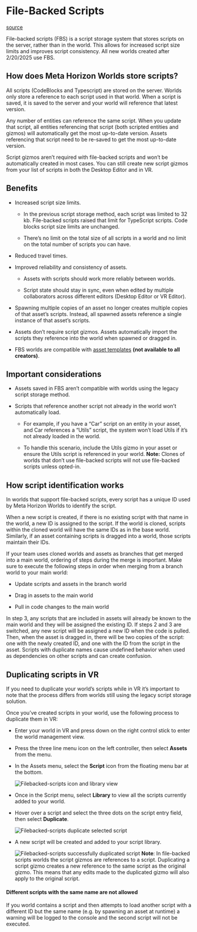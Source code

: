 # File-Backed Scripts

[source](https://developers.meta.com/horizon-worlds/learn/documentation/typescript/filebacked-scripts)

File-backed scripts (FBS) is a script storage system that stores scripts on the server, rather than in the world. This allows for increased script size limits and improves script consistency. All new worlds created after 2/20/2025 use FBS.

## How does Meta Horizon Worlds store scripts?

All scripts (CodeBlocks and Typescript) are stored on the server. Worlds only store a reference to each script used in that world. When a script is saved, it is saved to the server and your world will reference that latest version.

Any number of entities can reference the same script. When you update that script, all entities referencing that script (both scripted entities and gizmos) will automatically get the most up-to-date version. Assets referencing that script need to be re-saved to get the most up-to-date version.

Script gizmos aren’t required with file-backed scripts and won’t be automatically created in most cases. You can still create new script gizmos from your list of scripts in both the Desktop Editor and in VR.

## Benefits

*   Increased script size limits.
    
    *   In the previous script storage method, each script was limited to 32 kb. File-backed scripts raised that limit for TypeScript scripts. Code blocks script size limits are unchanged.
    
    *   There’s no limit on the total size of all scripts in a world and no limit on the total number of scripts you can have.

*   Reduced travel times.

*   Improved reliability and consistency of assets.
    
    *   Assets with scripts should work more reliably between worlds.
    
    *   Script state should stay in sync, even when edited by multiple collaborators across different editors (Desktop Editor or VR Editor).

*   Spawning multiple copies of an asset no longer creates multiple copies of that asset’s scripts. Instead, all spawned assets reference a single instance of that asset’s scripts.

*   Assets don’t require script gizmos. Assets automatically import the scripts they reference into the world when spawned or dragged in.

*   FBS worlds are compatible with [asset templates](/horizon-worlds/learn/documentation/desktop-editor/assets/asset-templates/) **(not available to all creators)**.

## Important considerations

*   Assets saved in FBS aren’t compatible with worlds using the legacy script storage method.

*   Scripts that reference another script not already in the world won’t automatically load.
    
    *   For example, if you have a “Car” script on an entity in your asset, and Car references a “Utils” script, the system won’t load Utils if it’s not already loaded in the world.
    
    *   To handle this scenario, include the Utils gizmo in your asset or ensure the Utils script is referenced in your world. **Note:** Clones of worlds that don’t use file-backed scripts will not use file-backed scripts unless opted-in.

## How script identification works

In worlds that support file-backed scripts, every script has a unique ID used by Meta Horizon Worlds to identify the script.

When a new script is created, if there is no existing script with that name in the world, a new ID is assigned to the script. If the world is cloned, scripts within the cloned world will have the same IDs as in the base world. Similarly, if an asset containing scripts is dragged into a world, those scripts maintain their IDs.

If your team uses cloned worlds and assets as branches that get merged into a main world, ordering of steps during the merge is important. Make sure to execute the following steps in order when merging from a branch world to your main world:

*   Update scripts and assets in the branch world

*   Drag in assets to the main world

*   Pull in code changes to the main world

In step 3, any scripts that are included in assets will already be known to the main world and they will be assigned the existing ID. If steps 2 and 3 are switched, any new script will be assigned a new ID when the code is pulled. Then, when the asset is dragged in, there will be two copies of the script: one with the newly created ID, and one with the ID from the script in the asset. Scripts with duplicate names cause undefined behavior when used as dependencies on other scripts and can create confusion.

## Duplicating scripts in VR

If you need to duplicate your world’s scripts while in VR it’s important to note that the process differs from worlds still using the legacy script storage solution.

Once you’ve created scripts in your world, use the following process to duplicate them in VR:

*   Enter your world in VR and press down on the right control stick to enter the world management view.

*   Press the three line menu icon on the left controller, then select **Assets** from the menu.

*   In the Assets menu, select the **Script** icon from the floating menu bar at the bottom. 
    
    ![Filebacked-scripts icon and library view](https://scontent.flba1-1.fna.fbcdn.net/v/t39.2365-6/480474314_656797416858213_30943595802067939_n.png?_nc_cat=103&ccb=1-7&_nc_sid=e280be&_nc_ohc=PLyUw1e2nzUQ7kNvwFfIrC8&_nc_oc=AdlE5sS1NfDW4dZ2a54yzRtM-yOCpVWrnfcdk0wX7jC7lTMBYIbB14iwItUxR3CODtQ&_nc_zt=14&_nc_ht=scontent.flba1-1.fna&_nc_gid=h4dQnUq_kDQvMxZSTZia-g&oh=00_AfT544XdVc0tMw05wfkEC71MdiqBJZ8yoEQCuxKAc4AaGg&oe=689BB57D) 

*   Once in the Script menu, select **Library** to view all the scripts currently added to your world.

*   Hover over a script and select the three dots on the script entry field, then select **Duplicate**. 
    
    ![Filebacked-scripts duplicate selected script](https://scontent.flba1-1.fna.fbcdn.net/v/t39.2365-6/480866704_656797516858203_53212230083168444_n.png?_nc_cat=101&ccb=1-7&_nc_sid=e280be&_nc_ohc=_RAZdu8MoxUQ7kNvwGBi8QK&_nc_oc=Adn8CfSDoCJCMgEpOCwRDZ2CEfDXqYS-ehRS-1xkPCB9eF2Rpof79-BYEHCFNToofpk&_nc_zt=14&_nc_ht=scontent.flba1-1.fna&_nc_gid=h4dQnUq_kDQvMxZSTZia-g&oh=00_AfTUY0UiNgqU0stIQbrDVDgMUuJl73o_S85mh-2c-t_p_g&oe=689BB4A0) 

*   A new script will be created and added to your script library. 
    
    ![Filebacked-scripts successfully duplicated script](https://scontent.flba1-1.fna.fbcdn.net/v/t39.2365-6/480543342_656797600191528_601406966847970179_n.png?_nc_cat=104&ccb=1-7&_nc_sid=e280be&_nc_ohc=bKYf0KqqOmUQ7kNvwFo4-Xb&_nc_oc=AdksbHYdY7sC55sLUC9OnSF774w2D1j1ygIEKWxpm2eUaSltry9iTFhqWxFWiBxwkyM&_nc_zt=14&_nc_ht=scontent.flba1-1.fna&_nc_gid=h4dQnUq_kDQvMxZSTZia-g&oh=00_AfTPwd1__iYumx0MVZUrtzq22w2FGMJS0vftCfttT0KJDQ&oe=689B99D8) **Note**: In file-backed scripts worlds the script gizmos are references to a script. Duplicating a script gizmo creates a new reference to the same script as the original gizmo. This means that any edits made to the duplicated gizmo will also apply to the original script.

#### Different scripts with the same name are not allowed

If you world contains a script and then attempts to load another script with a different ID but the same name (e.g. by spawning an asset at runtime) a warning will be logged to the console and the second script will not be executed.

 

 

 

 

 

 

 

 

 

 

 

 

 

 

 

 

 

 

 

 

 

 

 

 

 

 

 

 

 

 

 

 

 

 

 

 

 

 

 

 

 

 

 

 

 

 

 

 
